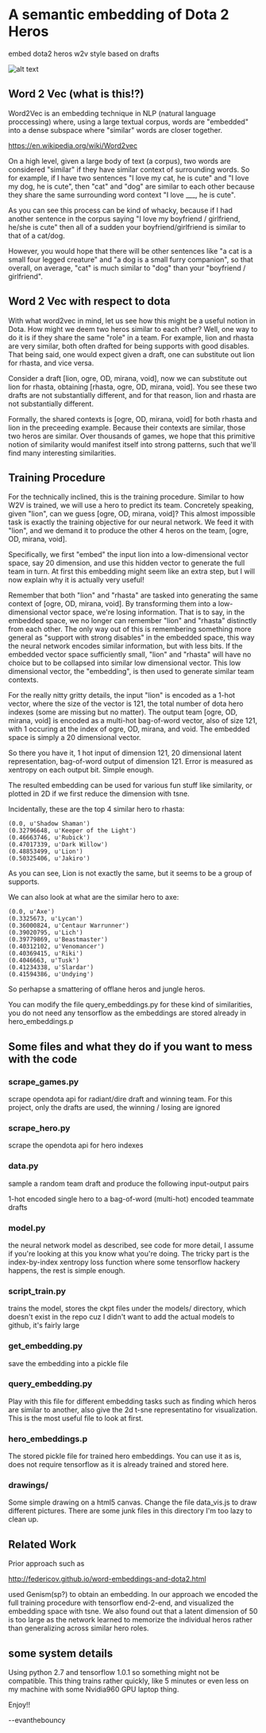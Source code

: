 # A semantic embedding of Dota 2 Heros

embed dota2 heros w2v style based on drafts

![alt text](https://raw.githubusercontent.com/evanthebouncy/dota_hero_semantic_embedding/master/embedded_pix/embed1.png)


## Word 2 Vec (what is this!?)

Word2Vec is an embedding technique in NLP (natural language proccessing) where,
using a large textual corpus, words are "embedded" into a dense subspace where
"similar" words are closer together. 

https://en.wikipedia.org/wiki/Word2vec

On a high level, given a large body of text (a corpus), two words are
considered "similar" if they have similar context of surrounding words. So for
example, if I have two sentences "I love my cat, he is cute" and "I love my
dog, he is cute", then "cat" and "dog" are similar to each other because they
share the same surrounding word context "I love \_\_\_, he is cute".

As you can see this process can be kind of whacky, because if I had another
sentence in the corpus saying "I love my boyfriend / girlfriend, he/she is
cute" then all of a sudden your boyfriend/girlfriend is similar to that of a
cat/dog. 

However, you would hope that there will be other sentences like "a cat is a
small four legged creature" and "a dog is a small furry companion", so that
overall, on average, "cat" is much similar to "dog" than your "boyfriend /
girlfriend".

## Word 2 Vec with respect to dota

With what word2vec in mind, let us see how this might be a useful notion in
Dota. How might we deem two heros similar to each other? Well, one way to do it
is if they share the same "role" in a team. For example, lion and rhasta are
very similar, both often drafted for being supports with good disables. That
being said, one would expect given a draft, one can substitute out lion for
rhasta, and vice versa.

Consider a draft [lion, ogre, OD, mirana, void], now we can substitute out lion
for rhasta, obtaining [rhasta, ogre, OD, mirana, void]. You see these two
drafts are not substantially different, and for that reason, lion and rhasta
are not substantially different.

Formally, the shared contexts is [ogre, OD, mirana, void] for both rhasta and
lion in the preceeding example. Because their contexts are similar, those two
heros are similar. Over thousands of games, we hope that this primitive notion
of similarity would manifest itself into strong patterns, such that we'll find
many interesting similarities.

## Training Procedure

For the technically inclined, this is the training procedure. Similar to how
W2V is trained, we will use a hero to predict its team. Concretely speaking,
given "lion", can we guess [ogre, OD, mirana, void]?  This almost impossible
task is exactly the training objective for our neural network. We feed it with
"lion", and we demand it to produce the other 4 heros on the team, [ogre, OD,
mirana, void]. 

Specifically, we first "embed" the input lion into a low-dimensional vector
space, say 20 dimension, and use this hidden vector to generate the full team
in turn. At first this embedding might seem like an extra step, but I will now
explain why it is actually very useful!

Remember that both "lion" and "rhasta" are tasked into generating the same
context of [ogre, OD, mirana, void]. By transforming them into a
low-dimensional vector space, we're losing information. That is to say, in the
embedded space, we no longer can remember "lion" and "rhasta" distinctly from
each other. The only way out of this is remembering something more general as
"support with strong disables" in the embedded space, this way the neural
network encodes similar information, but with less bits.  If the embedded
vector space sufficiently small, "lion" and "rhasta" will have no choice but to
be collapsed into similar low dimensional vector. This low dimensional vector,
the "embedding", is then used to generate similar team contexts.

For the really nitty gritty details, the input "lion" is encoded as a 1-hot
vector, where the size of the vector is 121, the total number of dota hero
indexes (some are missing but no matter). The output team [ogre, OD, mirana,
void] is encoded as a multi-hot bag-of-word vector, also of size 121, with 1
occuring at the index of ogre, OD, mirana, and void. The embedded space is
simply a 20 dimensional vector.

So there you have it, 1 hot input of dimension 121, 20 dimensional latent
representation, bag-of-word output of dimension 121. Error is measured as
xentropy on each output bit. Simple enough. 

The resulted embedding can be used for various fun stuff like similarity, or
plotted in 2D if we first reduce the dimension with tsne.

Incidentally, these are the top 4 similar hero to rhasta:

    (0.0, u'Shadow Shaman')
    (0.32796648, u'Keeper of the Light')
    (0.46663746, u'Rubick')
    (0.47017339, u'Dark Willow')
    (0.48853499, u'Lion')
    (0.50325406, u'Jakiro')

As you can see, Lion is not exactly the same, but it seems to be a group of supports.

We can also look at what are the similar hero to axe:

    (0.0, u'Axe')
    (0.3325673, u'Lycan')
    (0.36000824, u'Centaur Warrunner')
    (0.39020795, u'Lich')
    (0.39779869, u'Beastmaster')
    (0.40312102, u'Venomancer')
    (0.40369415, u'Riki')
    (0.4046663, u'Tusk')
    (0.41234338, u'Slardar')
    (0.41594386, u'Undying')

So perhapse a smattering of offlane heros and jungle heros.

You can modify the file query\_embeddings.py for these kind of similarities, you do not need any tensorflow as the embeddings are stored already in hero\_embeddings.p

## Some files and what they do if you want to mess with the code

### scrape_games.py
scrape opendota api for radiant/dire draft and winning team. For this project, only the drafts
are used, the winning / losing are ignored

### scrape_hero.py
scrape the opendota api for hero indexes

### data.py
sample a random team draft and produce the following input-output pairs

1-hot encoded single hero to a bag-of-word (multi-hot) encoded teammate drafts

### model.py
the neural network model as described, see code for more detail, I assume if you're looking at this you know what you're doing. The tricky part is the index-by-index xentropy loss function where some tensorflow hackery happens, the rest is simple enough.

### script_train.py
trains the model, stores the ckpt files under the models/ directory, which
doesn't exist in the repo cuz I didn't want to add the actual models to github,
it's fairly large

### get_embedding.py
save the embedding into a pickle file

### query_embedding.py
Play with this file for different embedding tasks such as finding which heros
are similar to another, also give the 2d t-sne representatino for
visualization. This is the most useful file to look at first.

### hero_embeddings.p
The stored pickle file for trained hero embeddings. You can use it as is, does not require tensorflow as it is already trained and stored here.

### drawings/
Some simple drawing on a html5 canvas. Change the file data\_vis.js to draw different pictures. There are some junk files in this directory I'm too lazy to clean up.

## Related Work
Prior approach such as 

http://federicov.github.io/word-embeddings-and-dota2.html

used Genism(sp?) to obtain an embedding. In our approach we encoded the full
training procedure with tensorflow end-2-end, and visualized the embedding
space with tsne. We also found out that a latent dimension of 50 is too large
as the network learned to memorize the individual heros rather than
generalizing across similar hero roles.

## some system details
Using python 2.7 and tensorflow 1.0.1 so something might not be compatible. This thing trains rather quickly, like 5 minutes or even less on my machine with some Nvidia960 GPU laptop thing.

Enjoy!!

--evanthebouncy
